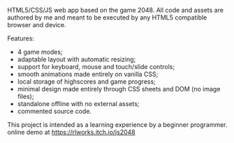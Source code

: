 HTML5/CSS/JS web app based on the game 2048.
All code and assets are authored by me and meant to be executed by any HTML5 compatible browser and device.

Features:
- 4 game modes;
- adaptable layout with automatic resizing;
- support for keyboard, mouse and touch/slide controls;
- smooth animations made entirely on vanilla CSS;
- local storage of highscores and game progress;
- minimal design made entirely through CSS sheets and DOM (no image files);
- standalone offline with no external assets;
- commented source code.

This project is intended as a learning experience by a beginner programmer. 
online demo at https://rlworks.itch.io/js2048
